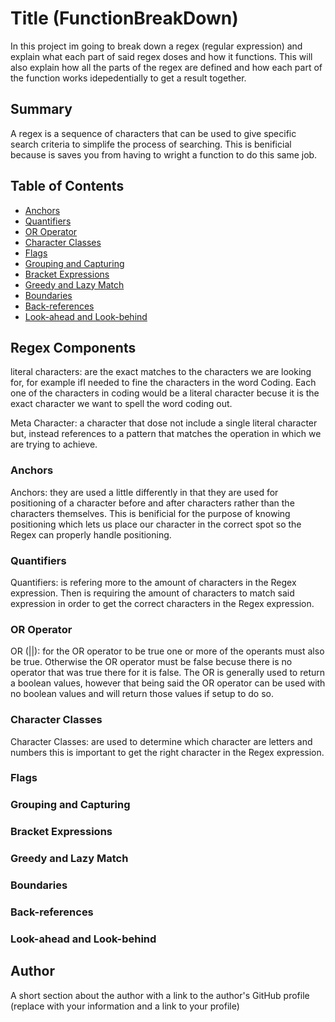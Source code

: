 # Title (FunctionBreakDown)

In this project im going to break down a regex (regular expression) and explain what each part of said regex doses and how it functions. This will also explain how all the parts of the regex are defined and how each part of the function works idepedentially to get a result together.

## Summary

A regex is a sequence of characters that can be used to give specific search criteria to simplife the process of searching. This is benificial because is saves you from having to wright a function to do this same job.

## Table of Contents

- [Anchors](#anchors)
- [Quantifiers](#quantifiers)
- [OR Operator](#or-operator)
- [Character Classes](#character-classes)
- [Flags](#flags)
- [Grouping and Capturing](#grouping-and-capturing)
- [Bracket Expressions](#bracket-expressions)
- [Greedy and Lazy Match](#greedy-and-lazy-match)
- [Boundaries](#boundaries)
- [Back-references](#back-references)
- [Look-ahead and Look-behind](#look-ahead-and-look-behind)

## Regex Components
literal characters: are the exact matches to the characters we are looking for, for example ifI needed to fine the characters in the word Coding. Each one of the characters in coding would be a literal character becuse it is the exact character we want to spell the word coding out.

Meta Character: a character that dose not include a single literal character but, instead references to a pattern that matches the operation in which we are trying to achieve.
### Anchors
Anchors: they are used a little differently in that they are used for positioning of a character before and after characters rather than the characters themselves. This is benificial for the purpose of knowing positioning which lets us place our character in the correct spot so the Regex can properly handle positioning.
### Quantifiers
Quantifiers: is refering more to the amount of characters in the Regex expression. Then is requiring the amount of characters to match said expression in order to get the correct characters in the Regex expression.
### OR Operator
OR (||): for the OR operator to be true one or more of the operants must also be true. Otherwise the OR operator must be false becuse there is no operator that was true there for it is false. The OR is generally used to return a boolean values, however that being said the OR operator can be used with no boolean values and will return those values if setup to do so.
### Character Classes
Character Classes: are used to determine which character are letters and numbers this is important to get the right character in the Regex expression.
### Flags

### Grouping and Capturing

### Bracket Expressions

### Greedy and Lazy Match

### Boundaries

### Back-references

### Look-ahead and Look-behind

## Author

A short section about the author with a link to the author's GitHub profile (replace with your information and a link to your profile)
